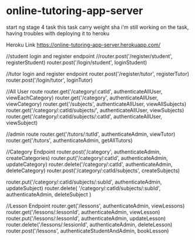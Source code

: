 # online-tutoring-app-server
start ng stage 4 task
this task carry weight sha
i'm still working on the task, having troubles with deploying it to heroku

Heroku Link
https://online-tutoring-app-server.herokuapp.com/


//student login and register endpoint
//router.post('/register/student', registerStudent)
router.post('/login/student', loginStudent)

//tutor login and register endpoint
router.post('/register/tutor', registerTutor)
router.post('/login/tutor', loginTutor)

//All User route
router.get('/category/:catId', authenticateAllUser, viewEachCategory)
router.get('/category', authenticateAllUser, viewCategory)
router.get('/subjects', authenticateAllUser, viewAllSubjects)
router.get('/category/:catId/subjects/', authenticateAllUser, viewSubjects)
router.get('/category/:catId/subjects/:catId', authenticateAllUser, viewSubject)

//admin route
router.get('/tutors/:tutId', authenticateAdmin, viewTutor)
router.get('/tutors', authenticateAdmin, getAllTutors)

//Category Endpoint
router.post('/category', authenticateAdmin, createCategories)
router.put('/category/:catId', authenticateAdmin, updateCategory)
router.delete('/category/:catId', authenticateAdmin, deleteCategory)
router.post('/category/:catId/subjects', createSubjects)

router.put('/category/:catId/subjects/:subId', authenticateAdmin, updateSubject)
router.delete(
  '/category/:catId/subjects/:subId',
  authenticateAdmin,
  deleteSubject
)

//Lesson Endpoint
router.get('/lessons', authenticateAdmin, viewLessons)
router.get('/lessons/:lessonId', authenticateAdmin, viewLesson)
router.put('/lessons/:lessonId', authenticateAdmin, updateLesson)
router.delete('/lessons/:lessionId', authenticateAdmin, deleteLesson)
router.post('/lessons', authenticateStudentAndAdmin, bookLesson)
